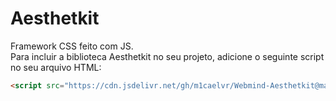 # Aesthetkit
Framework CSS feito com JS.
<br>
Para incluir a biblioteca Aesthetkit no seu projeto, adicione o seguinte script no seu arquivo HTML:
<br>
```html
<script src="https://cdn.jsdelivr.net/gh/m1caelvr/Webmind-Aesthetkit@main/library/aesthetkit.js"></script>
